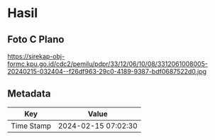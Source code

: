 # Hasil

## Foto C Plano

https://sirekap-obj-formc.kpu.go.id/cdc2/pemilu/pdpr/33/12/06/10/08/3312061008005-20240215-032404--f26df963-29c0-4189-9387-bdf0687522d0.jpg


## Metadata

| Key        | Value               |
| ---------- | ------------------- |
| Time Stamp | 2024-02-15 07:02:30 |



